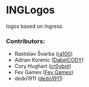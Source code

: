 # INGLogos
logos based on Ingress.

### Contributors:

- Rastislav Švarba ([ra100](https://github.com/ra100))
- Adrian Korenic ([DabelCODY](https://plus.googleapis.com/+AdrianKorenic/))
- Cory Hughart ([cr0ybot](https://github.com/cr0ybot))
- Fev Games ([Fev Games](https://fevgames.net/))
- dedo1911 ([dedo1911](https://dedo1911.xyz/Badges/))
